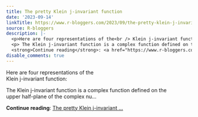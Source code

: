 ```yaml
---
title: The pretty Klein j-invariant function
date: '2023-09-14'
linkTitle: https://www.r-bloggers.com/2023/09/the-pretty-klein-j-invariant-function/
source: R-bloggers
description: |-
  <p>Here are four representations of the<br /> Klein j-invariant function:</p>
  <p> The Klein j-invariant function is a complex function defined on the<br /> upper half-plane of the complex nu...</p>
  <strong>Continue reading</strong>: <a href="https://www.r-bloggers.com/2023/09/the-pretty-klein-j-invariant-function/">The pretty Klein j-invariant ...
disable_comments: true
---
```

<p>Here are four representations of the<br /> Klein j-invariant function:</p>
<p> The Klein j-invariant function is a complex function defined on the<br /> upper half-plane of the complex nu...</p>
<strong>Continue reading</strong>: <a href="https://www.r-bloggers.com/2023/09/the-pretty-klein-j-invariant-function/">The pretty Klein j-invariant ...